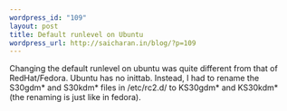 ```yaml
--- 
wordpress_id: "109"
layout: post
title: Default runlevel on Ubuntu
wordpress_url: http://saicharan.in/blog/?p=109
---
```

Changing the default runlevel on ubuntu was quite different from that of RedHat/Fedora. Ubuntu has no inittab. Instead, I had to rename the S30gdm* and S30kdm* files in /etc/rc2.d/ to KS30gdm* and KS30kdm* (the renaming is just like in fedora).
